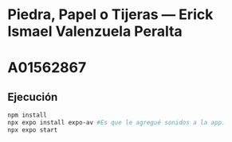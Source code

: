 # Piedra, Papel o Tijeras — Erick Ismael Valenzuela Peralta
# A01562867

## Ejecución
```bash
npm install
npx expo install expo-av #Es que le agregué sonidos a la app.
npx expo start
